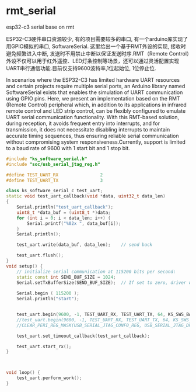 # rmt_serial
esp32-c3 serial base on rmt

ESP32-C3硬件串口资源较少, 有的项目需要较多的串口, 有一个arduino库实现了用GPIO模拟的串口, SoftwareSerial. 这里给出一个基于RMT外设的实现, 接收时避免频繁进入中断, 发送时不用禁止中断以保证发送时序.RMT（Remote Control）外设不仅可以用于红外遥控、LED灯条控制等场景，还可以通过灵活配置实现UART串行通信功能.目前仅支持9600波特率,1位起始位, 1位停止位.

In scenarios where the ESP32-C3 has limited hardware UART resources and certain projects require multiple serial ports, an Arduino library named SoftwareSerial exists that enables the simulation of UART communication using GPIO pins. Here, we present an implementation based on the RMT (Remote Control) peripheral which, in addition to its applications in infrared remote control and LED strip control, can be flexibly configured to emulate UART serial communication functionality. With this RMT-based solution, during reception, it avoids frequent entry into interrupts, and for transmission, it does not necessitate disabling interrupts to maintain accurate timing sequences, thus ensuring reliable serial communication without compromising system responsiveness.Currently, support is limited to a baud rate of 9600 with 1 start bit and 1 stop bit.
```cpp
#include "ks_software_serial.h"
#include "soc/usb_serial_jtag_reg.h"

#define TEST_UART_RX				2
#define TEST_UART_TX				3

class ks_software_serial_c test_uart;
static void test_uart_callback(void *data, uint32_t data_len)
{
	Serial.println("test_uart_callback");
	uint8_t *data_buf = (uint8_t *)data;
	for (int i = 0; i < data_len; i++) {
		Serial.printf("%02x ", data_buf[i]);
	}
	Serial.println();

	test_uart.write(data_buf, data_len);	// send back

	test_uart.flush();
}
void setup() {
	// initialize serial communication at 115200 bits per second:
	static const int SEND_BUF_SIZE = 1024;
	Serial.setTxBufferSize(SEND_BUF_SIZE); 	// If set to zero, driver will not use TX buffer, TX function will block task until all data have been sent out.
	
	Serial.begin ( 115200 );
	Serial.println("start");


	test_uart.begin(9600, -1, TEST_UART_RX, TEST_UART_TX, 64, KS_SWS_BASED_RMT);
	//test_uart.begin(9600, -1, TEST_UART_RX, TEST_UART_TX, 64, KS_SWS_BASED_GPIO);	// you can use gpio if rmt channel is not enough, not recommended
	//CLEAR_PERI_REG_MASK(USB_SERIAL_JTAG_CONF0_REG, USB_SERIAL_JTAG_DP_PULLUP);	// for io19

	test_uart.set_timeout_callback(test_uart_callback);

	test_uart.start_rx();
} 



void loop() {
	test_uart.perform_work();
}
```
